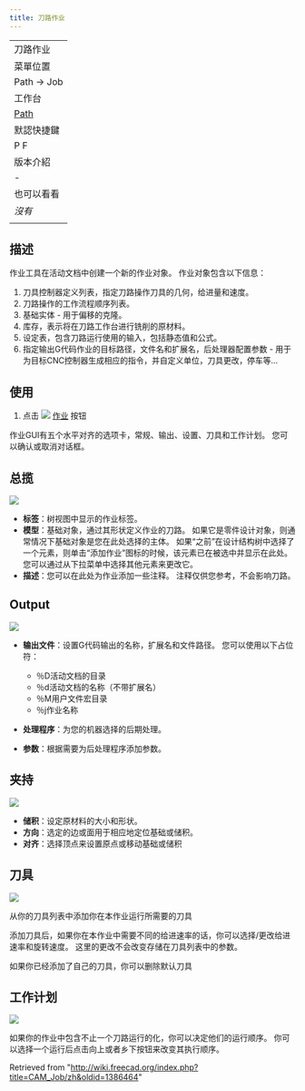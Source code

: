 ```yaml
---
title: 刀路作业
---
```

|  |
| --- |
| 刀路作业 |
| 菜單位置 |
| Path → Job |
| 工作台 |
| [Path](/Path_Workbench "Path Workbench") |
| 默認快捷鍵 |
| P F |
| 版本介紹 |
| - |
| 也可以看看 |
| *沒有* |
|  |

## 描述

作业工具在活动文档中创建一个新的作业对象。 作业对象包含以下信息：

1. 刀具控制器定义列表，指定刀路操作刀具的几何，给进量和速度。
2. 刀路操作的工作流程顺序列表。
3. 基础实体 - 用于偏移的克隆。
4. 库存，表示将在刀路工作台进行铣削的原材料。
5. 设定表，包含刀路运行使用的输入，包括静态值和公式。
6. 指定输出G代码作业的目标路径，文件名和扩展名，后处理器配置参数 - 用于为目标CNC控制器生成相应的指令，并自定义单位，刀具更改，停车等...

## 使用

1. 点击 ![](/images/Path-Job.png) [作业](/Path_Job "Path Job") 按钮

作业GUI有五个水平对齐的选项卡，常规、输出、设置、刀具和工作计划。 您可以确认或取消对话框。

## 总揽

![](/images/Job_1.jpg)

* **标签**：树视图中显示的作业标签。
* **模型**：基础对象，通过其形状定义作业的刀路。 如果它是零件设计对象，则通常情况下基础对象是您在此处选择的主体。 如果“之前”在设计结构树中选择了一个元素，则单击“添加作业”图标的时候，该元素已在被选中并显示在此处。 您可以通过从下拉菜单中选择其他元素来更改它。
* **描述**：您可以在此处为作业添加一些注释。 注释仅供您参考，不会影响刀路。

## Output

![](/images/Job_2.jpg)

* **输出文件**：设置G代码输出的名称，扩展名和文件路径。 您可以使用以下占位符：
  + ％D活动文档的目录
  + ％d活动文档的名称（不带扩展名）
  + ％M用户文件宏目录
  + ％j作业名称

* **处理程序**：为您的机器选择的后期处理。
* **参数**：根据需要为后处理程序添加参数。

## 夹持

![](/images/Job_3.jpg)

* **储积**：设定原材料的大小和形状。
* **方向**：选定的边或面用于相应地定位基础或储积。
* **对齐**：选择顶点来设置原点或移动基础或储积

## 刀具

![](/images/Job_4.jpg)

从你的刀具列表中添加你在本作业运行所需要的刀具

添加刀具后，如果你在本作业中需要不同的给进速率的话，你可以选择/更改给进速率和旋转速度。
这里的更改不会改变存储在刀具列表中的参数。

如果你已经添加了自己的刀具，你可以删除默认刀具

## 工作计划

![](/images/Job_5.jpg)

如果你的作业中包含不止一个刀路运行的化，你可以决定他们的运行顺序。
你可以选择一个运行后点击向上或者乡下按钮来改变其执行顺序。

Retrieved from "<http://wiki.freecad.org/index.php?title=CAM_Job/zh&oldid=1386464>"